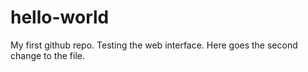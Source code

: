 # hello-world
My first github repo.
Testing the web interface.
Here goes the second change to the file.
